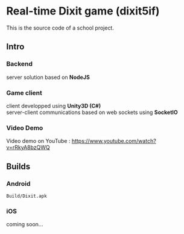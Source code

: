 # Real-time Dixit game (dixit5if)
This is the source code of a school project.
## Intro
### Backend
server solution based on **NodeJS**  
### Game client
client developped using **Unity3D (C#)**  
server-client communications based on web sockets using **SocketIO**
### Video Demo
Video demo on YouTube :
https://www.youtube.com/watch?v=rRkyA8bzQWQ
## Builds
### Android
`Build/Dixit.apk`
### iOS
coming soon...

